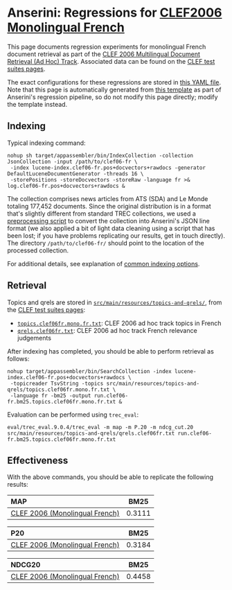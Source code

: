 # Anserini: Regressions for [CLEF2006 Monolingual French](http://www.clef-initiative.eu/edition/clef2006)

This page documents regression experiments for monolingual French document retrieval as part of the [CLEF 2006 Multilingual Document Retrieval (Ad Hoc) Track](http://www.clef-initiative.eu/edition/clef2006).
Associated data can be found on the [CLEF test suites pages](http://www.clef-initiative.eu/dataset/corpus).

The exact configurations for these regressions are stored in [this YAML file](../src/main/resources/regression/clef06-fr.yaml).
Note that this page is automatically generated from [this template](../src/main/resources/docgen/templates/clef06-fr.template) as part of Anserini's regression pipeline, so do not modify this page directly; modify the template instead.

## Indexing

Typical indexing command:

```
nohup sh target/appassembler/bin/IndexCollection -collection JsonCollection -input /path/to/clef06-fr \
 -index lucene-index.clef06-fr.pos+docvectors+rawdocs -generator DefaultLuceneDocumentGenerator -threads 16 \
 -storePositions -storeDocvectors -storeRaw -language fr >& log.clef06-fr.pos+docvectors+rawdocs &
```

The collection comprises news articles from ATS (SDA) and Le Monde totaling 177,452 documents.
Since the original distribution is in a format that's slightly different from standard TREC collections, we used a [preprocessing script](../src/main/python/clir/document_preprocess.py) to convert the collection into Anserini's JSON line format (we also applied a bit of light data cleaning using a script that has been lost; if you have problems replicating our results, get in touch directly).
The directory `/path/to/clef06-fr/` should point to the location of the processed collection.

For additional details, see explanation of [common indexing options](common-indexing-options.md).

## Retrieval

Topics and qrels are stored in [`src/main/resources/topics-and-qrels/`](../src/main/resources/topics-and-qrels/), from the [CLEF test suites pages](http://www.clef-initiative.eu/dataset/corpus):

+ [`topics.clef06fr.mono.fr.txt`](../src/main/resources/topics-and-qrels/topics.clef06fr.mono.fr.txt): CLEF 2006 ad hoc track topics in French
+ [`qrels.clef06fr.txt`](../src/main/resources/topics-and-qrels/qrels.clef06fr.txt): CLEF 2006 ad hoc track French relevance judgements

After indexing has completed, you should be able to perform retrieval as follows:

```
nohup target/appassembler/bin/SearchCollection -index lucene-index.clef06-fr.pos+docvectors+rawdocs \
 -topicreader TsvString -topics src/main/resources/topics-and-qrels/topics.clef06fr.mono.fr.txt \
 -language fr -bm25 -output run.clef06-fr.bm25.topics.clef06fr.mono.fr.txt &
```

Evaluation can be performed using `trec_eval`:

```
eval/trec_eval.9.0.4/trec_eval -m map -m P.20 -m ndcg_cut.20 src/main/resources/topics-and-qrels/qrels.clef06fr.txt run.clef06-fr.bm25.topics.clef06fr.mono.fr.txt
```

## Effectiveness

With the above commands, you should be able to replicate the following results:

MAP                                     | BM25      |
:---------------------------------------|-----------|
[CLEF 2006 (Monolingual French)](../src/main/resources/topics-and-qrels/topics.clef06fr.mono.fr.txt)| 0.3111    |


P20                                     | BM25      |
:---------------------------------------|-----------|
[CLEF 2006 (Monolingual French)](../src/main/resources/topics-and-qrels/topics.clef06fr.mono.fr.txt)| 0.3184    |


NDCG20                                  | BM25      |
:---------------------------------------|-----------|
[CLEF 2006 (Monolingual French)](../src/main/resources/topics-and-qrels/topics.clef06fr.mono.fr.txt)| 0.4458    |
